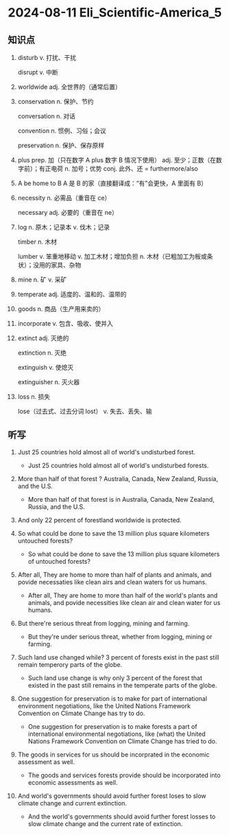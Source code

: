 # 2024-08-11 Eli_Scientific-America_5

## 知识点

1. disturb v. 打扰、干扰

   disrupt v. 中断

2. worldwide adj. 全世界的（通常后置）

3. conservation n. 保护、节约

   conversation n. 对话

   convention n. 惯例、习俗；会议

   preservation n. 保护、保存原样

4. plus prep. 加（只在数字 A plus 数字 B 情况下使用） adj. 至少；正数（在数字前）；有正电荷 n. 加号；优势 conj. 此外、还 = furthermore/also

5. A be home to B A 是 B 的家（直接翻译成：“有”会更快，A 里面有 B）

6. necessity n. 必需品（重音在 ce）

   necessary adj. 必要的（重音在 ne）

7. log n. 原木；记录本 v. 伐木；记录

   timber n. 木材

   lumber v. 笨重地移动 v. 加工木材；增加负担 n. 木材（已粗加工为板或条状）；没用的家具、杂物

8. mine n. 矿 v. 采矿

9. temperate adj. 适度的、温和的、温带的

10. goods n. 商品（生产用来卖的）

11. incorporate v. 包含、吸收、使并入

12. extinct adj. 灭绝的

    extinction n. 灭绝

    extinguish v. 使熄灭

    extinguisher n. 灭火器

13. loss n. 损失

    lose（过去式、过去分词 lost） v. 失去、丢失、输

## 听写

1. Just 25 countries hold almost all of world's undisturbed forest.

   - Just 25 countries hold almost all of world's undisturbed forests.

2. More than half of that forest ? Australia, Canada, New Zealand, Russia, and the U.S.

   - More than half of that forest is in Australia, Canada, New Zealand, Russia, and the U.S.

3. And only 22 percent of forestland worldwide is protected.

4. So what could be done to save the 13 million plus square kilometers untouched forests?

   - So what could be done to save the 13 million plus square kilometers of untouched forests?

5. After all, They are home to more than half of plants and animals, and povide necessaties like clean airs and clean waters for us humans.

   - After all, They are home to more than half of the world's plants and animals, and povide necessities like clean air and clean water for us humans.

6. But there're serious threat from logging, mining and farming.

   - But they're under serious threat, whether from logging, mining or farming.

7. Such land use changed while? 3 percent of forests exist in the past still remain temperory parts of the globe.

   - Such land use change is why only 3 percent of the forest that existed in the past still remains in the temperate parts of the globe.

8. One suggestion for preservation is to make for part of international environment negotiations, like the United Nations Framework Convention on Climate Change has try to do.

   - One suggestion for preservation is to make forests a part of international environmental negotiations, like (what) the United Nations Framework Convention on Climate Change has tried to do.

9. The goods in services for us should be incorprated in the economic assessment as well.

   - The goods and services forests provide should be incorporated into economic assessments as well.

10. And world's governments should avoid further forest loses to slow climate change and current extinction.

    - And the world's governments should avoid further forest losses to slow climate change and the current rate of extinction.
